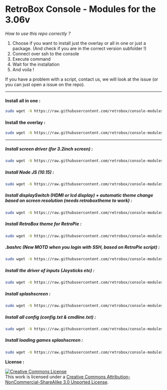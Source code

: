 # RetroBox Console - Modules for the 3.06v

*How to use this repo correctly ?*

1. Choose if you want to install just the overlay or all in one or just a package. (And check if you are in the correct version subfolder !)
2. Connect over ssh to the console
3. Execute command
4. Wait for the installation
5. And voila !

If you have a problem with a script, contact us, we will look at the issue (or you can just open a issue on the repo).

---

#### Install all in one :

```bash
sudo wget -N https://raw.githubusercontent.com/retrobox/console-modules/master/v3.06/allinone.sh && sudo chmod +x /home/pi/allinone.sh && sudo ./allinone.sh
```

#### Install the overlay :

```bash
sudo wget -N https://raw.githubusercontent.com/retrobox/console-modules/master/v3.06/installoverlay.sh && sudo chmod +x /home/pi/installoverlay.sh && sudo ./installoverlay.sh
```

-----

##### Install screen driver (for 3.2inch screen) :

```bash
sudo wget -N https://raw.githubusercontent.com/retrobox/console-modules/master/v3.06/installdisplaydriver.sh && sudo chmod +x /home/pi/installdisplaydriver.sh && sudo ./installdisplaydriver.sh
```

##### Install Node JS (10.15) :

```bash
sudo wget -N https://raw.githubusercontent.com/retrobox/console-modules/master/v3.06/installnode.sh && sudo chmod +x /home/pi/installnode.sh && sudo ./installnode.sh
```

##### Install displaySwitch (HDMI or lcd display) + automatic theme change based on screen resolution (needs retroboxtheme to work) :

```bash
sudo wget -N https://raw.githubusercontent.com/retrobox/console-modules/master/v3.06/installdisplayswitch.sh && sudo chmod +x /home/pi/installdisplayswitch.sh && sudo ./installdisplayswitch.sh
```

##### Install RetroBox theme for RetroPie :

```bash
sudo wget -N https://raw.githubusercontent.com/retrobox/console-modules/master/v3.06/installretroboxtheme.sh && sudo chmod +x /home/pi/installretroboxtheme.sh && sudo ./installretroboxtheme.sh
```  

##### .bashrc (New MOTD when you login with SSH, based on RetroPie script) :

```bash
sudo wget -N https://raw.githubusercontent.com/retrobox/console-modules/master/v3.06/installbashrc.sh && sudo chmod +x /home/pi/installbashrc.sh && sudo ./installbashrc.sh
```

##### Install the driver of inputs (Joysticks etc) :

```bash
sudo wget -N https://raw.githubusercontent.com/retrobox/console-modules/master/v3.06/installinputsdriver.sh && sudo chmod +x /home/pi/installinputsdriver.sh && sudo ./installinputsdriver.sh
```

##### Install splashscreen :

```bash
sudo wget -N https://raw.githubusercontent.com/retrobox/console-modules/master/v3.06/installsplashscreen.sh && sudo chmod +x /home/pi/installsplashscreen.sh && sudo ./installsplashscreen.sh
```

##### Install all config (config.txt & cmdline.txt) :

```bash
sudo wget -N https://raw.githubusercontent.com/retrobox/console-modules/master/v3.06/installbootconfig.sh && sudo chmod +x /home/pi/installbootconfig.sh && sudo ./installbootconfig.sh
```

##### Install loading games splashscreen :

```bash
sudo wget -N https://raw.githubusercontent.com/retrobox/console-modules/master/v3.06/installloadinggames.sh && sudo chmod +x /home/pi/installloadinggames.sh && sudo ./installloadinggames.sh
```

__License :__

<a  rel="license"  href="http://creativecommons.org/licenses/by-nc-sa/3.0/"><img  alt="Creative Commons License"  style="border-width:0"  src="https://i.creativecommons.org/l/by-nc-sa/3.0/88x31.png"  /></a><br  />This work is licensed under a <a  rel="license"  href="http://creativecommons.org/licenses/by-nc-sa/3.0/">Creative Commons Attribution-NonCommercial-ShareAlike 3.0 Unported License</a>.
